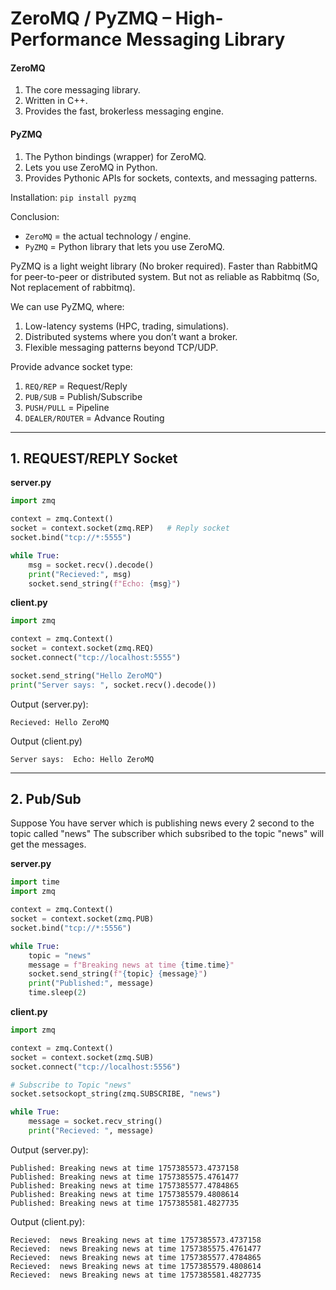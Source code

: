 # ZeroMQ / PyZMQ – High-Performance Messaging Library

#### ZeroMQ
1. The core messaging library.
2. Written in C++.
3. Provides the fast, brokerless messaging engine.

#### PyZMQ
1. The Python bindings (wrapper) for ZeroMQ.
2. Lets you use ZeroMQ in Python.
3. Provides Pythonic APIs for sockets, contexts, and messaging patterns.

Installation: `pip install pyzmq`

Conclusion:
- `ZeroMQ` = the actual technology / engine.
- `PyZMQ` = Python library that lets you use ZeroMQ.



PyZMQ is a light weight library (No broker required). Faster than RabbitMQ for peer-to-peer or distributed system.
But not as reliable as Rabbitmq (So, Not replacement of rabbitmq).

We can use PyZMQ, where:
1. Low-latency systems (HPC, trading, simulations).
2. Distributed systems where you don’t want a broker.
3. Flexible messaging patterns beyond TCP/UDP.

Provide advance socket type:
1. `REQ/REP` = Request/Reply
2. `PUB/SUB` = Publish/Subscribe
3. `PUSH/PULL` = Pipeline
4. `DEALER/ROUTER` = Advance Routing

---

## 1. REQUEST/REPLY Socket
**server.py**
```python
import zmq

context = zmq.Context()
socket = context.socket(zmq.REP)   # Reply socket
socket.bind("tcp://*:5555")

while True:
    msg = socket.recv().decode()
    print("Recieved:", msg)
    socket.send_string(f"Echo: {msg}")
```

**client.py**
```python
import zmq

context = zmq.Context()
socket = context.socket(zmq.REQ)
socket.connect("tcp://localhost:5555")

socket.send_string("Hello ZeroMQ")
print("Server says: ", socket.recv().decode())
```

Output (server.py):
```
Recieved: Hello ZeroMQ
```
Output (client.py)
```
Server says:  Echo: Hello ZeroMQ
```
---

## 2. Pub/Sub
Suppose You have server which is publishing news every 2 second to the topic called "news"
The subscriber which subsribed to the topic "news" will get the messages.

**server.py**
```python
import time
import zmq

context = zmq.Context()
socket = context.socket(zmq.PUB)
socket.bind("tcp://*:5556")

while True:
    topic = "news"
    message = f"Breaking news at time {time.time}"
    socket.send_string(f"{topic} {message}")
    print("Published:", message)
    time.sleep(2)
```
**client.py**
```python
import zmq

context = zmq.Context()
socket = context.socket(zmq.SUB)
socket.connect("tcp://localhost:5556")

# Subscribe to Topic "news"
socket.setsockopt_string(zmq.SUBSCRIBE, "news")

while True:
    message = socket.recv_string()
    print("Recieved: ", message)
```
Output (server.py):
```
Published: Breaking news at time 1757385573.4737158
Published: Breaking news at time 1757385575.4761477
Published: Breaking news at time 1757385577.4784865
Published: Breaking news at time 1757385579.4808614
Published: Breaking news at time 1757385581.4827735
```

Output (client.py):
```
Recieved:  news Breaking news at time 1757385573.4737158
Recieved:  news Breaking news at time 1757385575.4761477
Recieved:  news Breaking news at time 1757385577.4784865
Recieved:  news Breaking news at time 1757385579.4808614
Recieved:  news Breaking news at time 1757385581.4827735
```



